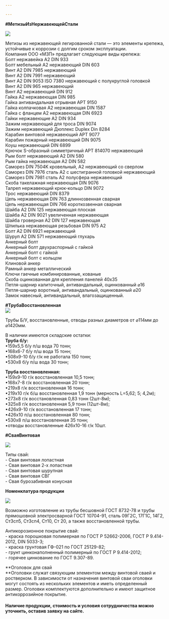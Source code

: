```yaml
---

---
```

**#МетизыИзНержавеющейСтали**

![](/static/2022-10-27-16-55-51.png)

Метизы из нержавеющей легированной стали — это элементы крепежа, устойчивые к коррозии с долгим сроком эксплуатации.  
Компания ООО «МЗП» предлагает следующие виды крепежа:  
Болт нержавейка А2 DIN 933   
Болт мебельный А2 нержавеющий DIN 603  
Винт А2 DIN 7985 нержавеющий  
Винт А2 DIN 7991 нержавеющий  
Винт А2 DIN 9053 ISO 7380 нержавеющий с полукруглой головкой  
Винт А2 DIN 965 нержавеющий  
Винт А2 нержавеющий DIN 912  
Гайка А2 нержавеющая DIN 985  
Гайка антивандальная отрывная АРТ 9150  
Гайка колпачковая А2 нержавеющая DIN 1587  
Гайка с фланцем А2 нержавеющая DIN 6923  
Гайки нержавеющие А2 DIN 934  
Зажим нержавеющий для троса DIN 9074  
Зажим нержавеющий Дюплекс Duplex Din 8284  
Карабин винтовой нержавеющий АРТ 9077  
Карабин пожарный нержавеющий DIN 9075  
Коуш нержавеющий DIN 6899  
Крючок S-образный симметричный АРТ 814070 нержавеющий  
Рым болт нержавеющий А2 DIN 580  
Рым гайка нержавеющая А2 DIN 582  
Саморез DIN 7504K кровельный, А2 нержавеющий со сверлом  
Саморез DIN 7976 сталь А2 c шестигранной головкой нержавеющий  
Саморез DIN 7981 сталь А2 полусфера нержавеющий  
Скоба такелажная нержавеющая DIN 9076  
Талреп нержавеющий крюк-кольцо DIN 9072  
Трос нержавеющий DIN 8379  
Цепь нержавеющая DIN 763 длиннозвенная сварная  
Цепь нержавеющая DIN 766 короткозвенная сварная  
Шайба А2 DIN 125 нержавеющая плоская  
Шайба А2 DIN 9021 увеличенная нержавеющая  
Шайба гроверная А2 DIN 127 нержавеющая  
Шпилька нержавеющая резьбовая DIN 975 А2  
Болт А2 DIN 6921 нержавеющий  
Шуруп А2 DIN 571 нержавеющий глухарь  
Анкерный болт  
Анкерный болт двухраспорный с гайкой  
Анкерный болт с гайкой  
Анкерный болт с кольцом  
Клиновой анкер  
Рамный анкер металлический  
Ключи гаечные комбинированные, кованые  
Скоба оцинкованная для крепления панелей 40х35  
Петля-шарнир калиточный, антивандальный, оцинкованный ⌀16  
Петля-шарнир воротный, антивандальный, оцинкованный ⌀20  
Замок навесный, антивандальный, влагозащищенный.

**#ТрубаВосстановленная**  
![](/static/2022-10-27-20-14-13.png)

Трубы Б/У, восстановленные, отводы разных диаметров от ⌀114мм до ⌀1420мм.

В наличии имеются складские остатки:  
**Труба б/у:**  
•159х5,5 б/у п/ш вода 70 тонн;  
•168х6-7 б/у п/ш вода 15 тонн;  
•508х9-10 б/у г/к не работала 150 тонн;  
•530х8 б/у п/ш вода 30 тонн;

**Труба восстановленная:**  
•159х9-10 г/к восстановленная 10,5 тонн;  
•168х7-8 г/к восстановленная 20 тонн;  
•219х8 г/к восстановленная 16 тонн;  
•219х10 г/к б/ш восстановленная 1,9 тонн (мерность L=5,62; 5; 4,2м);  
•273х8 г/к восстановленная 0,83 тонн (2шт-8м);  
•325х8 г/к восстановленная 5,9 тонн (12шт-8м);  
•426х9-10 г/к восстановленная 17 тонн;  
•426х10 п/ш восстановленная 80 тонн;  
•530х8 п/ш восстановленная 35 тонн;  
•отводы восстановленные 426х10-16 г/к 10шт.

**#СваяВинтовая**

![](/static/2022-10-27-19-47-58.png)

Типы свай:  
\- Свая винтовая лопастная  
\- Свая винтовая 2-х лопастная  
\- Свая винтовая шурупная  
\- Свая винтовая СВГ  
\- Свая бурозабивная конусная

**Номенклатура продукции**

![](/static/2022-10-27-21-20-17.png)

Возможно изготовление из трубы бесшовной ГОСТ 8732-78 и трубы прямошовной электросварной ГОСТ 10704-91, сталь 09Г2С, 17Г1С, 14Г2, Ст3сп5, Ст3сп4, Ст10, Ст 20, а также восстановленной трубы.

Антикорозионное покрытие свай:  
\- краска порошковая полимерная по ГОСТ Р 52662-2006, ГОСТ Р 9.414-2012, DIN 5033-3;  
\- краска грунтовая ГФ-021 по ГОСТ 25129-82;  
\- грунт цинконаполненный полимерный по ГОСТ Р 9.414-2012;  
\- горячее цинкование по ГОСТ 9.307-89.

\**Оголовок для свай  
\**Оголовки служат связующим элементом между винтовой сваей и ростверком. В зависимости от назначения винтовой сваи оголовки могут состоять из нескольких элементов и иметь определенный размер. Оголовки комплектуются дополнительно и имеют защитное антикоррозийное покрытие.

#### **Наличие продукции, стоимость и условия сотрудничества можно уточнить, оставив заявку на сайте.**